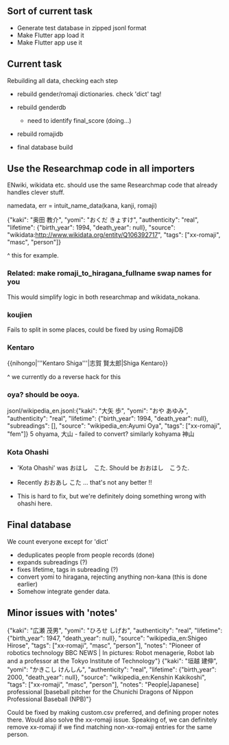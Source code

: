 ## Sort of current task

 - Generate test database in zipped jsonl format
 - Make Flutter app load it
 - Make Flutter app use it

## Current task

Rebuilding all data, checking each step

 - rebuild gender/romaji dictionaries. check 'dict' tag!
  - rebuild genderdb
    - need to identify final_score (doing...)
  - rebuild romajidb

  - final database build

## Use the Researchmap code in all importers

ENwiki, wikidata etc. should use the same Researchmap code that already
handles clever stuff.

 namedata, err = intuit_name_data(kana, kanji, romaji)

{"kaki": "奥田 教介", "yomi": "おくだ きょすけ", "authenticity": "real", "lifetime": {"birth_year": 1994, "death_year": null}, "source": "wikidata:http://www.wikidata.org/entity/Q106392717", "tags": ["xx-romaji", "masc", "person"]}

^ this for example.

### Related: make romaji_to_hiragana_fullname swap names for you

This would simplify logic in both researchmap and wikidata_nokana.

### koujien

Fails to split in some places, could be fixed by using RomajiDB

### Kentaro

 {{nihongo|'''Kentaro Shiga'''|志賀 賢太郎|Shiga Kentaro}}

 ^ we currently do a reverse hack for this

### oya? should be ooya.

jsonl/wikipedia_en.jsonl:{"kaki": "大矢 歩", "yomi": "おや あゆみ", "authenticity": "real", "lifetime": {"birth_year": 1994, "death_year": null}, "subreadings": [], "source": "wikipedia_en:Ayumi Oya", "tags": ["xx-romaji", "fem"]}
5	ohyama, 大山 - failed to convert? similarly kohyama 神山

### Kota Ohashi

- 'Kota Ohashi' was おはし　こた. Should be  おおはし　こうた.

- Recently おおあし こた ... that's not any better !!

- This is hard to fix, but we're definitely doing something wrong with
  ohashi here.

## Final database

We count everyone except for 'dict'

- deduplicates people from people records (done)
- expands subreadings (?)
- fixes lifetime, tags in subreading (?)
- convert yomi to hiragana, rejecting anything non-kana (this is done earlier)
- Somehow integrate gender data.

## Minor issues with 'notes'

{"kaki": "広瀬 茂男", "yomi": "ひろせ しげお", "authenticity": "real", "lifetime": {"birth_year": 1947, "death_year": null}, "source": "wikipedia_en:Shigeo Hirose", "tags": ["xx-romaji", "masc", "person"], "notes": "Pioneer of robotics technology BBC NEWS | In pictures: Robot menagerie, Robot lab    and a professor at the Tokyo Institute of Technology"}
{"kaki": "垣越 建伸", "yomi": "かきこし けんしん", "authenticity": "real", "lifetime": {"birth_year": 2000, "death_year": null}, "source": "wikipedia_en:Kenshin Kakikoshi", "tags": ["xx-romaji", "masc", "person"], "notes": "People|Japanese] professional [baseball pitcher for the Chunichi Dragons of Nippon Professional Baseball (NPB)"}

Could be fixed by making custom.csv preferred, and defining proper notes there.
Would also solve the xx-romaji issue.
Speaking of, we can definitely remove xx-romaji if we find matching non-xx-romaji entries
for the same person.